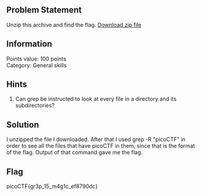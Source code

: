 <h2> Problem Statement </h2>
Unzip this archive and find the flag.
<a href = 'https://artifacts.picoctf.net/c/553/big-zip-files.zip'>Download zip file</a>
<h2> Information </h2>
Points value: 100 points<br>
Category: General skills
<h2> Hints </h2>
<ol>
<li>Can grep be instructed to look at every file in a directory and its subdirectories?</li>
</ol>
<h2> Solution </h2>
I unzipped the file I downloaded. After that I used grep -R "picoCTF" in order to see all the files that have picoCTF in them, since that is the format of the flag. Output of that command gave me the flag.   
<h2> Flag </h2>
picoCTF{gr3p_15_m4g1c_ef8790dc}